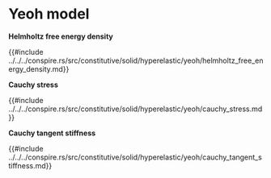 # Yeoh model

<!-- cmdrun sed 's/NeoHookean/neo_hookean.html/' ../../../conspire.rs/src/constitutive/solid/hyperelastic/yeoh/model.md -->

**Helmholtz free energy density**

{{#include ../../../conspire.rs/src/constitutive/solid/hyperelastic/yeoh/helmholtz_free_energy_density.md}}

**Cauchy stress**

{{#include ../../../conspire.rs/src/constitutive/solid/hyperelastic/yeoh/cauchy_stress.md}}

**Cauchy tangent stiffness**

{{#include ../../../conspire.rs/src/constitutive/solid/hyperelastic/yeoh/cauchy_tangent_stiffness.md}}
